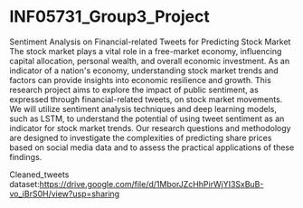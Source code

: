 # INF05731_Group3_Project
Sentiment Analysis on Financial-related Tweets for Predicting Stock Market
The stock market plays a vital role in a free-market economy, influencing capital allocation, personal wealth, and overall economic investment. As an indicator of a nation's economy, understanding stock market trends and factors can provide insights into economic resilience and growth. This research project aims to explore the impact of public sentiment, as expressed through financial-related tweets, on stock market movements. We will utilize sentiment analysis techniques and deep learning models, such as LSTM, to understand the potential of using tweet sentiment as an indicator for stock market trends. Our research questions and methodology are designed to investigate the complexities of predicting share prices based on social media data and to assess the practical applications of these findings.

Cleaned_tweets dataset:https://drive.google.com/file/d/1MborJZcHhPirWjYI3SxBuB-vo_iBrS0H/view?usp=sharing
